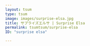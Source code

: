 ```yaml
---
layout: tsum
type: tsum
image: images/surprise-elsa.jpg
title: サプライズエルサ | Surprise Elsa
permalink: tsumtsum/surprise-elsa
ID: "surprise elsa"

---
```



